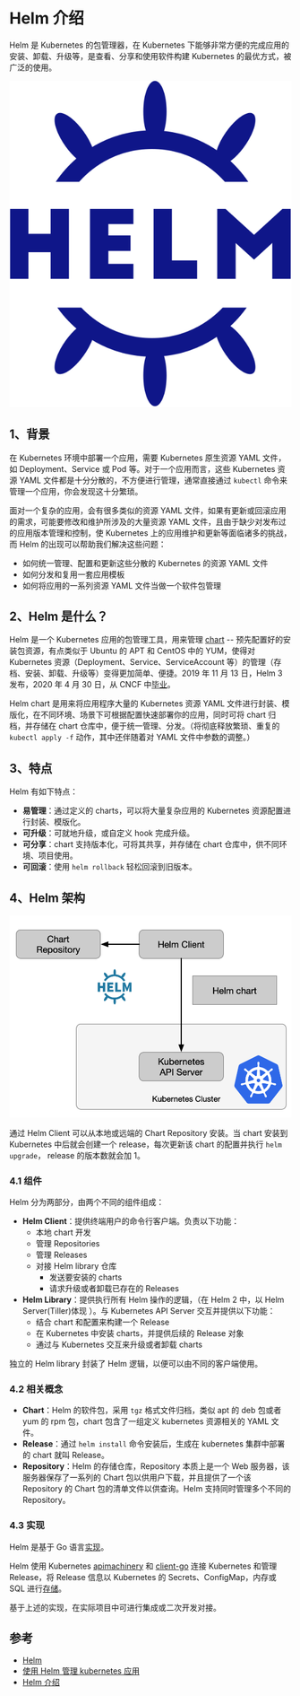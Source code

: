 # Helm 介绍

Helm 是 Kubernetes 的包管理器，在 Kubernetes 下能够非常方便的完成应用的安装、卸载、升级等，是查看、分享和使用软件构建 Kubernetes 的最优方式，被广泛的使用。

![Helm](helm.svg)

## 1、背景

在 Kubernetes 环境中部署一个应用，需要 Kubernetes 原生资源 YAML 文件，如 Deployment、Service 或 Pod 等。对于一个应用而言，这些 Kubernetes 资源 YAML 文件都是十分分散的，不方便进行管理，通常直接通过 `kubectl` 命令来管理一个应用，你会发现这十分繁琐。

面对一个复杂的应用，会有很多类似的资源 YAML 文件，如果有更新或回滚应用的需求，可能要修改和维护所涉及的大量资源 YAML 文件，且由于缺少对发布过的应用版本管理和控制，使 Kubernetes 上的应用维护和更新等面临诸多的挑战，而 Helm 的出现可以帮助我们解决这些问题：

- 如何统一管理、配置和更新这些分散的 Kubernetes 的资源 YAML 文件
- 如何分发和复用一套应用模板
- 如何将应用的一系列资源 YAML 文件当做一个软件包管理

## 2、Helm 是什么？

Helm 是一个 Kubernetes 应用的包管理工具，用来管理 [chart](https://github.com/helm/charts) -- 预先配置好的安装包资源，有点类似于 Ubuntu 的 APT 和 CentOS 中的 YUM，使得对 Kubernetes 资源（Deployment、Service、ServiceAccount 等）的管理（存档、安装、卸载、升级等）变得更加简单、便捷。2019 年 11 月 13 日，Helm 3 发布，2020 年 4 月 30 日，从 CNCF 中[毕业](https://helm.sh/blog/celebrating-helms-cncf-graduation/)。

Helm chart 是用来将应用程序大量的 Kubernetes 资源 YAML 文件进行封装、模版化，在不同环境、场景下可根据配置快速部署你的应用，同时可将 chart 归档，并存储在 chart 仓库中，便于统一管理、分发。（将彻底释放繁琐、重复的 `kubectl apply -f` 动作，其中还伴随着对 YAML 文件中参数的调整。）

## 3、特点

Helm 有如下特点：

- **易管理**：通过定义的 charts，可以将大量复杂应用的 Kubernetes 资源配置进行封装、模版化。
- **可升级**：可就地升级，或自定义 hook 完成升级。
- **可分享**：chart 支持版本化，可将其共享，并存储在 chart 仓库中，供不同环境、项目使用。
- **可回滚**：使用 `helm rollback` 轻松回滚到旧版本。

## 4、Helm 架构

![Helm 架构图（来自 IBM Developer Blog）](helm-architecture.png)

通过 Helm Client 可以从本地或远端的 Chart Repository 安装。当 chart 安装到 Kubernetes 中后就会创建一个 release，每次更新该 chart 的配置并执行 `helm upgrade`， release 的版本数就会加 1。

### 4.1 组件

Helm 分为两部分，由两个不同的组件组成：

- **Helm Client**：提供终端用户的命令行客户端。负责以下功能：
  - 本地 chart 开发
  - 管理 Repositories
  - 管理 Releases
  - 对接 Helm library 仓库
    - 发送要安装的 charts
    - 请求升级或者卸载已存在的 Releases
- **Helm Library**：提供执行所有 Helm 操作的逻辑，（在 Helm 2 中，以 Helm Server(Tiller)体现 ）。与 Kubernetes API Server 交互并提供以下功能：
  - 结合 chart 和配置来构建一个 Release
  - 在 Kubernetes 中安装 charts，并提供后续的 Release 对象
  - 通过与 Kubernetes 交互来升级或者卸载 charts

独立的 Helm library 封装了 Helm 逻辑，以便可以由不同的客户端使用。

### 4.2 相关概念

- **Chart**：Helm 的软件包，采用 `tgz` 格式文件归档，类似 apt 的 deb 包或者 yum 的 rpm 包，chart 包含了一组定义 kubernetes 资源相关的 YAML 文件。
- **Release**：通过 `helm install` 命令安装后，生成在 kubernetes 集群中部署的 chart 就叫 Release。
- **Repository**：Helm 的存储仓库，Repository 本质上是一个 Web 服务器，该服务器保存了一系列的 Chart 包以供用户下载，并且提供了一个该 Repository 的 Chart 包的清单文件以供查询。Helm 支持同时管理多个不同的 Repository。

### 4.3 实现

Helm 是基于 Go 语言[实现](https://github.com/helm/helm)。

Helm 使用 Kubernetes [apimachinery](https://github.com/kubernetes/apimachinery) 和 [client-go](https://github.com/kubernetes/client-go) 连接 Kubernetes 和管理 Release，将 Release 信息以 Kubernetes 的 Secrets、ConfigMap，内存或 SQL 进行[存储](https://github.com/helm/helm/tree/main/pkg/storage)。

基于上述的实现，在实际项目中可进行集成或二次开发对接。

## 参考

- [Helm](https://docs.helm.sh/zh/)
- [使用 Helm 管理 kubernetes 应用](https://jimmysong.io/kubernetes-handbook/practice/helm.html)
- [Helm 介绍](https://bbs.huaweicloud.com/blogs/detail/280351)
